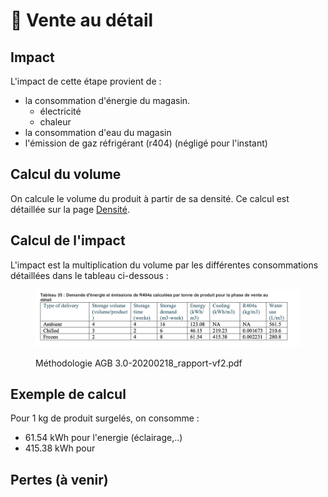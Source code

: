 # 🏪 Vente au détail

## Impact

L'impact de cette étape provient de :

* la consommation d'énergie du magasin.
  * électricité
  * chaleur
* la consommation d'eau du magasin
* l'émission de gaz réfrigérant (r404) (négligé pour l'instant)

## Calcul du volume

On calcule le volume du produit à partir de sa densité. Ce calcul est détaillée sur la page [Densité](../densite.md).

## Calcul de l'impact

L'impact est la multiplication du volume par les différentes consommations détaillées dans le tableau ci-dessous :

<figure><img src="../../.gitbook/assets/image (3) (2).png" alt=""><figcaption><p>Méthodologie AGB 3.0-20200218_rapport-vf2.pdf</p></figcaption></figure>



## Exemple de calcul

Pour 1 kg de produit surgelés, on consomme :

* 61.54 kWh pour l'energie (éclairage,..)
* 415.38 kWh pour

## Pertes (à venir)



